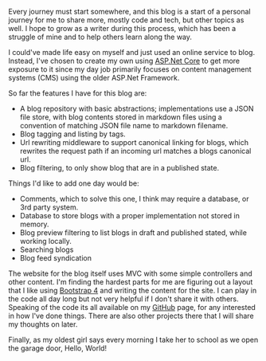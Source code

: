 ﻿Every journey must start somewhere, and this blog is a start of a personal journey for me to share more, mostly code and tech, but other topics as well. I hope to grow as a writer during this process, which has been a struggle of mine and to help others learn along the way.

I could've made life easy on myself and just used an online service to blog. Instead, I've chosen to create my own using [ASP.Net Core](https://docs.microsoft.com/en-us/aspnet/core/) to get more exposure to it since my day job primarily focuses on content management systems (CMS) using the older ASP.Net Framework.

So far the features I have for this blog are:
* A blog repository with basic abstractions; implementations use a JSON file store, with blog contents stored in markdown files using a convention of matching JSON file name to markdown filename.
* Blog tagging and listing by tags.
* Url rewriting middleware to support canonical linking for blogs, which rewrites the request path if an incoming url matches a blogs canonical url.
* Blog filtering, to only show blog that are in a published state. 

Things I'd like to add one day would be:
* Comments, which to solve this one, I think may require a database, or 3rd party system.
* Database to store blogs with a proper implementation not stored in memory.
* Blog preview filtering to list blogs in draft and published stated, while working locally.
* Searching blogs
* Blog feed syndication

The website for the blog itself uses MVC with some simple controllers and other content. I'm finding the hardest parts for me are figuring out a layout that I like using [Bootstrap 4](https://getbootstrap.com/docs/4.0/getting-started/introduction/) and writing the content for the site. I can play in the code all day long but not very helpful if I don't share it with others. Speaking of the code its all available on my [GitHub](https://github.com/bmcdavid) page, for any interested in how I've done things. There are also other projects there that I will share my thoughts on later. 

Finally, as my oldest girl says every morning I take her to school as we open the garage door, Hello, World!